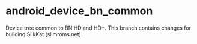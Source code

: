 android_device_bn_common
========================
Device tree common to BN HD and HD+.  This branch contains changes for building SlikKat (slimroms.net).
